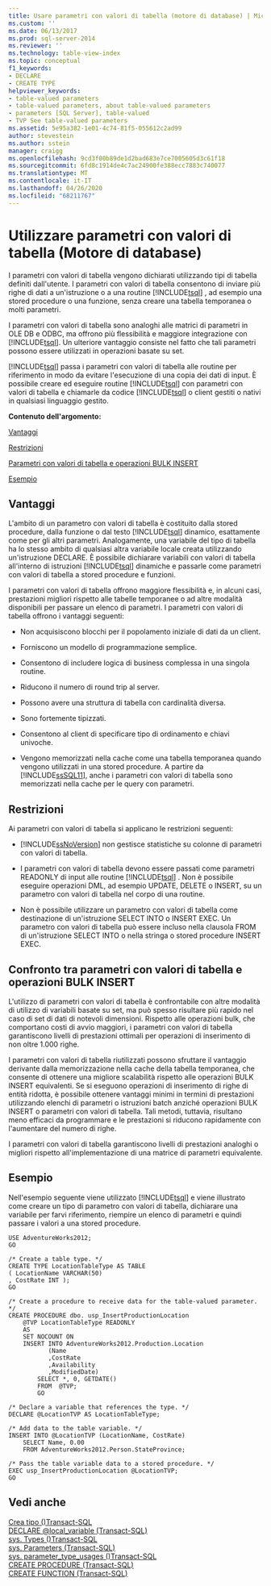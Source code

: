 ```yaml
---
title: Usare parametri con valori di tabella (motore di database) | Microsoft Docs
ms.custom: ''
ms.date: 06/13/2017
ms.prod: sql-server-2014
ms.reviewer: ''
ms.technology: table-view-index
ms.topic: conceptual
f1_keywords:
- DECLARE
- CREATE TYPE
helpviewer_keywords:
- table-valued parameters
- table-valued parameters, about table-valued parameters
- parameters [SQL Server], table-valued
- TVP See table-valued parameters
ms.assetid: 5e95a382-1e01-4c74-81f5-055612c2ad99
author: stevestein
ms.author: sstein
manager: craigg
ms.openlocfilehash: 9cd3f00b89de1d2bad683e7ce7005605d3c61f18
ms.sourcegitcommit: 6fd8c1914de4c7ac24900fe388ecc7883c740077
ms.translationtype: MT
ms.contentlocale: it-IT
ms.lasthandoff: 04/26/2020
ms.locfileid: "68211767"
---
```

# <a name="use-table-valued-parameters-database-engine"></a>Utilizzare parametri con valori di tabella (Motore di database)
  I parametri con valori di tabella vengono dichiarati utilizzando tipi di tabella definiti dall'utente. I parametri con valori di tabella consentono di inviare più righe di dati a un'istruzione o a una routine [!INCLUDE[tsql](../../includes/tsql-md.md)] , ad esempio una stored procedure o una funzione, senza creare una tabella temporanea o molti parametri.  
  
 I parametri con valori di tabella sono analoghi alle matrici di parametri in OLE DB e ODBC, ma offrono più flessibilità e maggiore integrazione con [!INCLUDE[tsql](../../includes/tsql-md.md)]. Un ulteriore vantaggio consiste nel fatto che tali parametri possono essere utilizzati in operazioni basate su set.  
  
 [!INCLUDE[tsql](../../includes/tsql-md.md)] passa i parametri con valori di tabella alle routine per riferimento in modo da evitare l'esecuzione di una copia dei dati di input. È possibile creare ed eseguire routine [!INCLUDE[tsql](../../includes/tsql-md.md)] con parametri con valori di tabella e chiamarle da codice [!INCLUDE[tsql](../../includes/tsql-md.md)] o client gestiti o nativi in qualsiasi linguaggio gestito.  
  
 **Contenuto dell'argomento:**  
  
 [Vantaggi](#Benefits)  
  
 [Restrizioni](#Restrictions)  
  
 [Parametri con valori di tabella  e operazioni BULK INSERT](#BulkInsert)  
  
 [Esempio](#Example)  
  
##  <a name="benefits"></a><a name="Benefits"></a> Vantaggi  
 L'ambito di un parametro con valori di tabella è costituito dalla stored procedure, dalla funzione o dal testo [!INCLUDE[tsql](../../includes/tsql-md.md)] dinamico, esattamente come per gli altri parametri. Analogamente, una variabile del tipo di tabella ha lo stesso ambito di qualsiasi altra variabile locale creata utilizzando un'istruzione DECLARE. È possibile dichiarare variabili con valori di tabella all'interno di istruzioni [!INCLUDE[tsql](../../includes/tsql-md.md)] dinamiche e passarle come parametri con valori di tabella a stored procedure e funzioni.  
  
 I parametri con valori di tabella offrono maggiore flessibilità e, in alcuni casi, prestazioni migliori rispetto alle tabelle temporanee o ad altre modalità disponibili per passare un elenco di parametri. I parametri con valori di tabella offrono i vantaggi seguenti:  
  
-   Non acquisiscono blocchi per il popolamento iniziale di dati da un client.  
  
-   Forniscono un modello di programmazione semplice.  
  
-   Consentono di includere logica di business complessa in una singola routine.  
  
-   Riducono il numero di round trip al server.  
  
-   Possono avere una struttura di tabella con cardinalità diversa.  
  
-   Sono fortemente tipizzati.  
  
-   Consentono al client di specificare tipo di ordinamento e chiavi univoche.  
  
-   Vengono memorizzati nella cache come una tabella temporanea quando vengono utilizzati in una stored procedure. A partire da [!INCLUDE[ssSQL11](../../includes/sssql11-md.md)], anche i parametri con valori di tabella sono memorizzati nella cache per le query con parametri.  
  
##  <a name="restrictions"></a><a name="Restrictions"></a> Restrizioni  
 Ai parametri con valori di tabella si applicano le restrizioni seguenti:  
  
-   [!INCLUDE[ssNoVersion](../../includes/ssnoversion-md.md)] non gestisce statistiche su colonne di parametri con valori di tabella.  
  
-   I parametri con valori di tabella devono essere passati come parametri READONLY di input alle routine [!INCLUDE[tsql](../../includes/tsql-md.md)] . Non è possibile eseguire operazioni DML, ad esempio UPDATE, DELETE o INSERT, su un parametro con valori di tabella nel corpo di una routine.  
  
-   Non è possibile utilizzare un parametro con valori di tabella come destinazione di un'istruzione SELECT INTO o INSERT EXEC. Un parametro con valori di tabella può essere incluso nella clausola FROM di un'istruzione SELECT INTO o nella stringa o stored procedure INSERT EXEC.  
  
##  <a name="table-valued-parameters-vs-bulk-insert-operations"></a><a name="BulkInsert"></a>Confronto tra parametri con valori di tabella e operazioni BULK INSERT  
 L'utilizzo di parametri con valori di tabella è confrontabile con altre modalità di utilizzo di variabili basate su set, ma può spesso risultare più rapido nel caso di set di dati di notevoli dimensioni. Rispetto alle operazioni bulk, che comportano costi di avvio maggiori, i parametri con valori di tabella garantiscono livelli di prestazioni ottimali per operazioni di inserimento di non oltre 1.000 righe.  
  
 I parametri con valori di tabella riutilizzati possono sfruttare il vantaggio derivante dalla memorizzazione nella cache della tabella temporanea, che consente di ottenere una migliore scalabilità rispetto alle operazioni BULK INSERT equivalenti. Se si eseguono operazioni di inserimento di righe di entità ridotta, è possibile ottenere vantaggi minimi in termini di prestazioni utilizzando elenchi di parametri o istruzioni batch anziché operazioni BULK INSERT o parametri con valori di tabella. Tali metodi, tuttavia, risultano meno efficaci da programmare e le prestazioni si riducono rapidamente con l'aumentare del numero di righe.  
  
 I parametri con valori di tabella garantiscono livelli di prestazioni analoghi o migliori rispetto all'implementazione di una matrice di parametri equivalente.  
  
##  <a name="example"></a><a name="Example"></a>Esempio  
 Nell'esempio seguente viene utilizzato [!INCLUDE[tsql](../../includes/tsql-md.md)] e viene illustrato come creare un tipo di parametro con valori di tabella, dichiarare una variabile per farvi riferimento, riempire un elenco di parametri e quindi passare i valori a una stored procedure.  
  
```  
USE AdventureWorks2012;  
GO  
  
/* Create a table type. */  
CREATE TYPE LocationTableType AS TABLE   
( LocationName VARCHAR(50)  
, CostRate INT );  
GO  
  
/* Create a procedure to receive data for the table-valued parameter. */  
CREATE PROCEDURE dbo. usp_InsertProductionLocation  
    @TVP LocationTableType READONLY  
    AS   
    SET NOCOUNT ON  
    INSERT INTO AdventureWorks2012.Production.Location  
           (Name  
           ,CostRate  
           ,Availability  
           ,ModifiedDate)  
        SELECT *, 0, GETDATE()  
        FROM  @TVP;  
        GO  
  
/* Declare a variable that references the type. */  
DECLARE @LocationTVP AS LocationTableType;  
  
/* Add data to the table variable. */  
INSERT INTO @LocationTVP (LocationName, CostRate)  
    SELECT Name, 0.00  
    FROM AdventureWorks2012.Person.StateProvince;  
  
/* Pass the table variable data to a stored procedure. */  
EXEC usp_InsertProductionLocation @LocationTVP;  
GO  
```  
  
## <a name="see-also"></a>Vedi anche  
 [Crea tipo &#40;&#41;Transact-SQL](/sql/t-sql/statements/create-type-transact-sql)   
 [DECLARE @local_variable &#40;Transact-SQL&#41;](/sql/t-sql/language-elements/declare-local-variable-transact-sql)   
 [sys. Types &#40;&#41;Transact-SQL](/sql/relational-databases/system-catalog-views/sys-types-transact-sql)   
 [sys. Parameters &#40;Transact-SQL&#41;](/sql/relational-databases/system-catalog-views/sys-parameters-transact-sql)   
 [sys. parameter_type_usages &#40;&#41;Transact-SQL](/sql/relational-databases/system-catalog-views/sys-parameter-type-usages-transact-sql)   
 [CREATE PROCEDURE &#40;Transact-SQL&#41;](/sql/t-sql/statements/create-procedure-transact-sql)   
 [CREATE FUNCTION &#40;Transact-SQL&#41;](/sql/t-sql/statements/create-function-transact-sql)  
  
  
